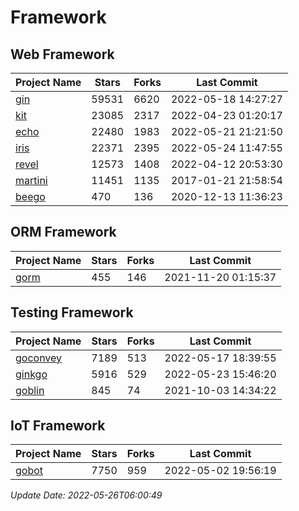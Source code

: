 # Framework

## Web Framework
| Project Name | Stars | Forks | Last Commit |
| ------------ | ----- | ----- | ----------- |
| [gin](https://github.com/gin-gonic/gin) | 59531 | 6620 | 2022-05-18 14:27:27 |
| [kit](https://github.com/go-kit/kit) | 23085 | 2317 | 2022-04-23 01:20:17 |
| [echo](https://github.com/labstack/echo) | 22480 | 1983 | 2022-05-21 21:21:50 |
| [iris](https://github.com/kataras/iris) | 22371 | 2395 | 2022-05-24 11:47:55 |
| [revel](https://github.com/revel/revel) | 12573 | 1408 | 2022-04-12 20:53:30 |
| [martini](https://github.com/go-martini/martini) | 11451 | 1135 | 2017-01-21 21:58:54 |
| [beego](https://github.com/astaxie/beego) | 470 | 136 | 2020-12-13 11:36:23 |

## ORM Framework
| Project Name | Stars | Forks | Last Commit |
| ------------ | ----- | ----- | ----------- |
| [gorm](https://github.com/jinzhu/gorm) | 455 | 146 | 2021-11-20 01:15:37 |

## Testing Framework
| Project Name | Stars | Forks | Last Commit |
| ------------ | ----- | ----- | ----------- |
| [goconvey](https://github.com/smartystreets/goconvey) | 7189 | 513 | 2022-05-17 18:39:55 |
| [ginkgo](https://github.com/onsi/ginkgo) | 5916 | 529 | 2022-05-23 15:46:20 |
| [goblin](https://github.com/franela/goblin) | 845 | 74 | 2021-10-03 14:34:22 |

## IoT Framework
| Project Name | Stars | Forks | Last Commit |
| ------------ | ----- | ----- | ----------- |
| [gobot](https://github.com/hybridgroup/gobot) | 7750 | 959 | 2022-05-02 19:56:19 |

*Update Date: 2022-05-26T06:00:49*